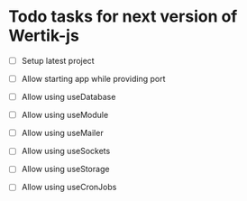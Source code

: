# Todo tasks for next version of Wertik-js

- [ ] Setup latest project

- [ ] Allow starting app while providing port

- [ ] Allow using useDatabase

- [ ] Allow using useModule

- [ ] Allow using useMailer

- [ ] Allow using useSockets

- [ ] Allow using useStorage

- [ ] Allow using useCronJobs